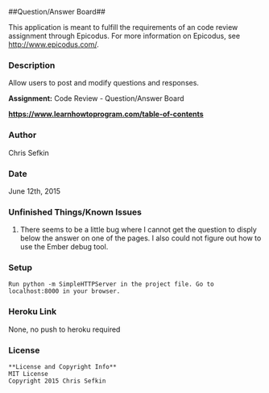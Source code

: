 ##Question/Answer Board##

This application is meant to fulfill the requirements of an code review assignment through Epicodus. For more information on Epicodus, see <http://www.epicodus.com/>.

### Description ###

Allow users to post and modify questions and responses.

**Assignment:** Code Review - Question/Answer Board

**<https://www.learnhowtoprogram.com/table-of-contents>**

### Author ###

Chris Sefkin

### Date ###

June 12th, 2015

### Unfinished Things/Known Issues ###
1.  There seems to be a little bug where I cannot get the question to disply below the answer on one of the pages. 
I also could not figure out how to use the Ember debug tool.

### Setup ###
```
Run python -m SimpleHTTPServer in the project file. Go to localhost:8000 in your browser.

```

### Heroku Link ###

None, no push to heroku required

### License ###
```
**License and Copyright Info**
MIT License
Copyright 2015 Chris Sefkin
```

